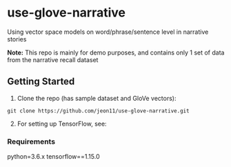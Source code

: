 # use-glove-narrative
Using vector space models on word/phrase/sentence level in narrative stories

**Note:** This repo is mainly for demo purposes, and contains only 1 set of data from the narrative recall dataset

## Getting Started

1. Clone the repo (has sample dataset and GloVe vectors):
```
git clone https://github.com/jeon11/use-glove-narrative.git
```

2. For setting up TensorFlow, see:


### Requirements
python=3.6.x
tensorflow==1.15.0
